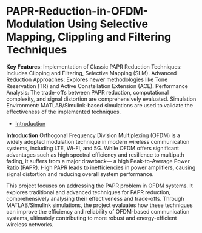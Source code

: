 # PAPR-Reduction-in-OFDM-Modulation Using Selective Mapping, Clippling and Filtering Techniques
**Key Features**:
Implementation of Classic PAPR Reduction Techniques: Includes Clipping and Filtering, Selective Mapping (SLM).
Advanced Reduction Approaches: Explores newer methodologies like Tone Reservation (TR) and Active Constellation Extension (ACE).
Performance Analysis: The trade-offs between PAPR reduction, computational complexity, and signal distortion are comprehensively evaluated.
Simulation Environment: MATLAB/Simulink-based simulations are used to validate the effectiveness of the implemented techniques.

- [Introduction](#Introduction)


**Introduction**
Orthogonal Frequency Division Multiplexing (OFDM) is a widely adopted modulation technique in modern wireless communication systems, including LTE, Wi-Fi, and 5G. While OFDM offers significant advantages such as high spectral efficiency and resilience to multipath fading, it suffers from a major drawback— a high Peak-to-Average Power Ratio (PAPR). High PAPR leads to inefficiencies in power amplifiers, causing signal distortion and reducing overall system performance.

This project focuses on addressing the PAPR problem in OFDM systems. It explores traditional and advanced techniques for PAPR reduction, comprehensively analysing their effectiveness and trade-offs. Through MATLAB/Simulink simulations, the project evaluates how these techniques can improve the efficiency and reliability of OFDM-based communication systems, ultimately contributing to more robust and energy-efficient wireless networks.


